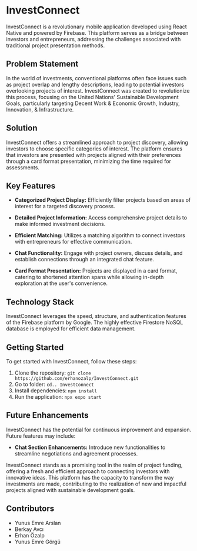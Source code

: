# InvestConnect

InvestConnect is a revolutionary mobile application developed using React Native and powered by Firebase. This platform serves as a bridge between investors and entrepreneurs, addressing the challenges associated with traditional project presentation methods.

## Problem Statement

In the world of investments, conventional platforms often face issues such as project overlap and lengthy descriptions, leading to potential investors overlooking projects of interest. InvestConnect was created to revolutionize this process, focusing on the United Nations' Sustainable Development Goals, particularly targeting Decent Work & Economic Growth, Industry, Innovation, & Infrastructure.

## Solution

InvestConnect offers a streamlined approach to project discovery, allowing investors to choose specific categories of interest. The platform ensures that investors are presented with projects aligned with their preferences through a card format presentation, minimizing the time required for assessments.

## Key Features

- **Categorized Project Display:** Efficiently filter projects based on areas of interest for a targeted discovery process.
  
- **Detailed Project Information:** Access comprehensive project details to make informed investment decisions.

- **Efficient Matching:** Utilizes a matching algorithm to connect investors with entrepreneurs for effective communication.

- **Chat Functionality:** Engage with project owners, discuss details, and establish connections through an integrated chat feature.

- **Card Format Presentation:** Projects are displayed in a card format, catering to shortened attention spans while allowing in-depth exploration at the user's convenience.

## Technology Stack

InvestConnect leverages the speed, structure, and authentication features of the Firebase platform by Google. The highly effective Firestore NoSQL database is employed for efficient data management.

## Getting Started

To get started with InvestConnect, follow these steps:

1. Clone the repository: `git clone https://github.com/erhanozalp/InvestConnect.git`
2. Go to folder: `cd.. InvestConnect`
3. Install dependencies: `npm install`
4. Run the application: `npx expo start`

## Future Enhancements

InvestConnect has the potential for continuous improvement and expansion. Future features may include:
  
- **Chat Section Enhancements:** Introduce new functionalities to streamline negotiations and agreement processes.

InvestConnect stands as a promising tool in the realm of project funding, offering a fresh and efficient approach to connecting investors with innovative ideas. This platform has the capacity to transform the way investments are made, contributing to the realization of new and impactful projects aligned with sustainable development goals.

## Contributors

- Yunus Emre Arslan
- Berkay Avcı
- Erhan Özalp
- Yunus Emre Görgü
